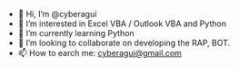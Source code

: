 - 👋 Hi, I’m @cyberagui
- 👀 I’m interested in Excel VBA / Outlook VBA and Python
- 🌱 I’m currently learning Python
- 💞️ I’m looking to collaborate on developing the RAP, BOT.
- 📫 How to earch me: 
     cyberagui@gmail.com

<!---
cyberagui/cyberagui is a ✨ special ✨ repository because its `README.md` (this file) appears on your GitHub profile.
You can click the Preview link to take a look at your changes.
--->
